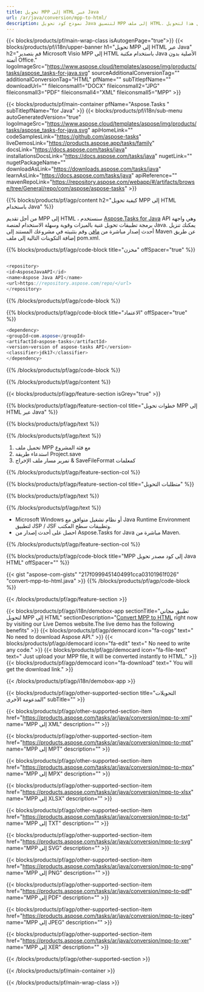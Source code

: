 ```yaml
---
title: تحويل MPP إلى HTML عبر Java 
url: /ar/java/conversion/mpp-to-html/ 
description: نموذج كود تحويل Java لتنسيق MPP إلى ملف HTML. استخدم رمز المثال هذا لتحويل MPP إلى HTML داخل أي تطبيق يستند إلى Web أو Desktop Java.
---
```


{{< blocks/products/pf/main-wrap-class isAutogenPage="true">}}
{{< blocks/products/pf/i18n/upper-banner h1="تحويل MPP إلى HTML عبر Java" h2="قم بتصدير Microsoft Visio MPP إلى HTML باستخدام مكتبة Java الأصلية بدون أتمتة Office." logoImageSrc="https://www.aspose.cloud/templates/aspose/img/products/tasks/aspose_tasks-for-java.svg" sourceAdditionalConversionTag="" additionalConversionTag="HTML" pfName="" subTitlepfName="" downloadUrl="" fileiconsmall1="DOCX" fileiconsmall2="JPG" fileiconsmall3="PDF" fileiconsmall4="XML" fileiconsmall5="MPP" >}}

{{< blocks/products/pf/main-container pfName="Aspose.Tasks " subTitlepfName="for Java" >}}
{{< blocks/products/pf/i18n/sub-menu autoGeneratedVersion="true" logoImageSrc="https://www.aspose.cloud/templates/aspose/img/products/tasks/aspose_tasks-for-java.svg" apiHomeLink="" codeSamplesLink="https://github.com/aspose-tasks" liveDemosLink="https://products.aspose.app/tasks/family" docsLink="https://docs.aspose.com/tasks/java" installationsDocsLink="https://docs.aspose.com/tasks/java" nugetLink="" nugetPackageName="" downloadAsLink="https://downloads.aspose.com/tasks/java" learnAsLink="https://docs.aspose.com/tasks/java" apiReference="" mavenRepoLink="https://repository.aspose.com/webapp/#/artifacts/browse/tree/General/repo/com/aspose/aspose-tasks" >}}

{{% blocks/products/pf/agp/content h2="كيفية تحويل MPP إلى HTML باستخدام Java" %}}

من أجل تقديم MPP إلى HTML ، سنستخدم
 [Aspose.Tasks for Java](https://products.aspose.com/tasks/java)
 API وهي واجهة برمجة تطبيقات تحويل غنية بالميزات وقوية وسهلة الاستخدام لمنصة Java. يمكنك تنزيل أحدث إصدار مباشرة من
 [مافن](https://repository.aspose.com/webapp/#/artifacts/browse/tree/General/repo/com/aspose/aspose-tasks)
 وقم بتثبيته في مشروعك المستند إلى Maven عن طريق إضافة التكوينات التالية إلى ملف pom.xml.

{{% blocks/products/pf/agp/code-block title="مخزن" offSpacer="true" %}}

```cs

<repository>
<id>AsposeJavaAPI</id>
<name>Aspose Java API</name>
<url>https://repository.aspose.com/repo/</url>
</repository>

```

{{% /blocks/products/pf/agp/code-block %}}

{{% blocks/products/pf/agp/code-block title="الاعتماد" offSpacer="true" %}}

```cs
<dependency>
<groupId>com.aspose</groupId>
<artifactId>aspose-tasks</artifactId>
<version>version of aspose-tasks API</version>
<classifier>jdk17</classifier>
</dependency>

```

{{% /blocks/products/pf/agp/code-block %}}

{{% /blocks/products/pf/agp/content %}}

{{< blocks/products/pf/agp/feature-section isGrey="true" >}}

{{% blocks/products/pf/agp/feature-section-col title="خطوات تحويل MPP إلى HTML عبر Java" %}}

{{% blocks/products/pf/agp/text %}}

{{% /blocks/products/pf/agp/text %}}

1. تحميل ملف MPP مع فئة المشروع
1. استدعاء طريقة Project.save
1. تمرير مسار ملف الإخراج & SaveFileFormat كمعلمات

{{% /blocks/products/pf/agp/feature-section-col %}}

{{% blocks/products/pf/agp/feature-section-col title="متطلبات التحويل" %}}

{{% blocks/products/pf/agp/text %}}

{{% /blocks/products/pf/agp/text %}}

- Microsoft Windows أو نظام تشغيل متوافق مع Java Runtime Environment لتطبيق JSP / JSF وتطبيقات سطح المكتب.
- احصل على أحدث إصدار من Aspose.Tasks for Java مباشرة من Maven.

{{% /blocks/products/pf/agp/feature-section-col %}}

{{% blocks/products/pf/agp/code-block title="MPP إلى كود مصدر تحويل Java HTML" offSpacer="" %}}


{{< gist "aspose-com-gists" "217f0999451404991cca03101961f026" "convert-mpp-to-html.java" >}}
{{% /blocks/products/pf/agp/code-block %}}

{{< /blocks/products/pf/agp/feature-section >}}

<!-- aboutfile Starts -->

{{< blocks/products/pf/agp/i18n/demobox-app sectionTitle="تطبيق مجاني لتحويل MPP إلى HTML" sectionDescription="[Convert MPP to HTML](https://products.aspose.app/tasks/conversion/mpp-to-html) right now by visiting our Live Demos website.The live demo has the following benefits" >}}
        {{< blocks/products/pf/agp/democard icon="fa-cogs" text=" No need to download Aspose API." >}}
        {{< blocks/products/pf/agp/democard icon="fa-edit" text=" No need to write any code." >}}
        {{< blocks/products/pf/agp/democard icon="fa-file-text" text=" Just upload your MPP file, it will be converted instantly to HTML." >}}
        {{< blocks/products/pf/agp/democard icon="fa-download" text=" You will get the download link." >}}

{{< /blocks/products/pf/agp/i18n/demobox-app >}}

<!-- aboutfile Ends -->

{{< blocks/products/pf/agp/other-supported-section title="التحويلات المدعومة الأخرى" subTitle="" >}}

{{< blocks/products/pf/agp/other-supported-section-item href="https://products.aspose.com/tasks/ar/java/conversion/mpp-to-xml" name="MPP إلى XML" description="" >}}

{{< blocks/products/pf/agp/other-supported-section-item href="https://products.aspose.com/tasks/ar/java/conversion/mpp-to-mpt" name="MPP إلى MPT" description="" >}}

{{< blocks/products/pf/agp/other-supported-section-item href="https://products.aspose.com/tasks/ar/java/conversion/mpp-to-mpx" name="MPP إلى MPX" description="" >}}

{{< blocks/products/pf/agp/other-supported-section-item href="https://products.aspose.com/tasks/ar/java/conversion/mpp-to-xlsx" name="MPP إلى XLSX" description="" >}}

{{< blocks/products/pf/agp/other-supported-section-item href="https://products.aspose.com/tasks/ar/java/conversion/mpp-to-txt" name="MPP إلى TXT" description="" >}}

{{< blocks/products/pf/agp/other-supported-section-item href="https://products.aspose.com/tasks/ar/java/conversion/mpp-to-svg" name="MPP إلى SVG" description="" >}}

{{< blocks/products/pf/agp/other-supported-section-item href="https://products.aspose.com/tasks/ar/java/conversion/mpp-to-png" name="MPP إلى PNG" description="" >}}

{{< blocks/products/pf/agp/other-supported-section-item href="https://products.aspose.com/tasks/ar/java/conversion/mpp-to-pdf" name="MPP إلى PDF" description="" >}}

{{< blocks/products/pf/agp/other-supported-section-item href="https://products.aspose.com/tasks/ar/java/conversion/mpp-to-jpeg" name="MPP إلى JPEG" description="" >}}

{{< blocks/products/pf/agp/other-supported-section-item href="https://products.aspose.com/tasks/ar/java/conversion/mpp-to-xer" name="MPP إلى XER" description="" >}}



{{< /blocks/products/pf/agp/other-supported-section >}}

{{< /blocks/products/pf/main-container >}}
    
{{< /blocks/products/pf/main-wrap-class >}}